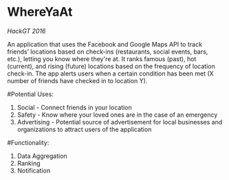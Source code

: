 # WhereYaAt

*HackGT 2016*

An application that uses the Facebook and Google Maps API to track friends’ locations based on check-ins (restaurants, social events, bars, etc.), letting you know where they're at. It ranks famous (past), hot (current), and rising (future) locations based on the frequency of location check-in. The app alerts users when a certain condition has been met (X number of friends have checked in to location Y).

#Potential Uses:

1) Social - Connect friends in your location <br />
2) Safety - Know where your loved ones are in the case of an emergency <br />
3) Advertising - Potential source of advertisement for local businesses and organizations to attract users of the application <br />

#Functionality:

1) Data Aggregation <br />
2) Ranking <br />
3) Notification <br />
